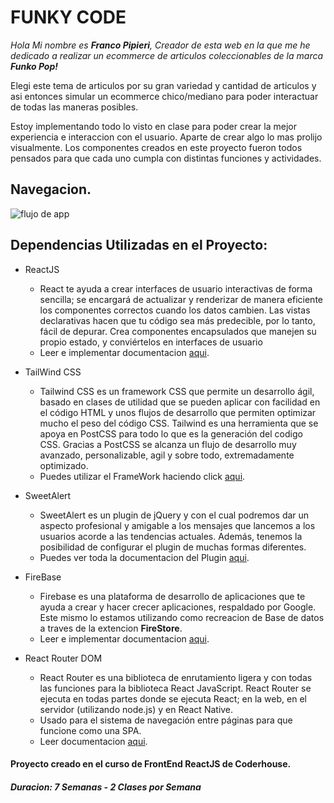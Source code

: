 # FUNKY CODE

_Hola Mi nombre es **Franco Pipieri**, Creador de esta web en la que me he dedicado a realizar un ecommerce de articulos coleccionables de la marca **Funko Pop!**_

Elegi este tema de articulos por su gran variedad y cantidad de articulos y asi entonces simular un ecommerce chico/mediano para poder interactuar de todas las maneras posibles.

Estoy implementando todo lo visto en clase para poder crear la mejor experiencia e interaccion con el usuario. Aparte de crear algo lo mas prolijo visualmente. Los componentes creados en este proyecto fueron todos pensados para que cada uno cumpla con distintas funciones y actividades.

## Navegacion.

![flujo de app](https://user-images.githubusercontent.com/101369142/184255966-6541b56d-b1a6-4557-aa0e-5dd6ffecfdcd.gif)


## Dependencias Utilizadas en el Proyecto:
* ReactJS
  * React te ayuda a crear interfaces de usuario interactivas de forma sencilla; se encargará de actualizar y renderizar de manera eficiente los componentes correctos cuando los datos cambien. Las vistas declarativas hacen que tu código sea más predecible, por lo tanto, fácil de depurar. Crea componentes encapsulados que manejen su propio estado, y conviértelos en interfaces de usuario
  * Leer e implementar documentacion [aqui](https://es.reactjs.org/).
  
* TailWind CSS
  * Tailwind CSS es un framework CSS que permite un desarrollo ágil, basado en clases de utilidad que se pueden aplicar con facilidad en el código HTML y unos flujos de desarrollo que permiten optimizar mucho el peso del código CSS. Tailwind es una herramienta que se apoya en PostCSS para todo lo que es la generación del codigo CSS. Gracias a PostCSS se alcanza un flujo de desarrollo muy avanzado, personalizable, agil y sobre todo, extremadamente optimizado.
  * Puedes utilizar el FrameWork haciendo click [aqui](https://tailwindcss.com/docs/installation).
  
* SweetAlert
  * SweetAlert es un plugin de jQuery y con el cual podremos dar un aspecto profesional y amigable a los mensajes que lancemos a los usuarios acorde a las tendencias actuales. Además, tenemos la posibilidad de configurar el plugin de muchas formas diferentes.
  * Puedes ver toda la documentacion del Plugin [aqui](https://sweetalert.js.org/).

* FireBase
  * Firebase es una plataforma de desarrollo de aplicaciones que te ayuda a crear y hacer crecer aplicaciones, respaldado por Google. Este mismo lo estamos utilizando como recreacion de Base de datos a traves de la extencion **FireStore**.
  * Leer e implementar documentacion [aqui](https://firebase.google.com/).
  
* React Router DOM
  * React Router es una biblioteca de enrutamiento ligera y con todas las funciones para la biblioteca React JavaScript. React Router se ejecuta en todas partes donde se ejecuta React; en la web, en el servidor (utilizando node.js) y en React Native.
  * Usado para el sistema de navegación entre páginas para que funcione como una SPA.
  * Leer documentacion [aqui](https://github.com/remix-run/react-router).
  
#### Proyecto creado en el curso de FrontEnd ReactJS de Coderhouse.
##### Duracion: 7 Semanas - 2 Clases por Semana

